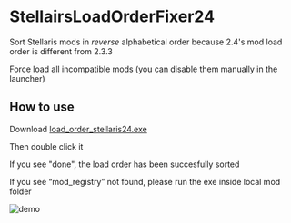 # StellairsLoadOrderFixer24
Sort Stellaris mods in *reverse* alphabetical order because 2.4's mod load order is different from 2.3.3

Force load all incompatible mods (you can disable them manually in the launcher)

## How to use
Download [load_order_stellaris24.exe](https://github.com/haifengkao/StellairsLoadOrderFixer24/releases/download/1.2/load_order_stellaris24.exe)

Then double click it

If you see "done", the load order has been succesfully sorted

If you see “mod_registry” not found, please run the exe inside local mod folder

![demo](https://github.com/haifengkao/StellairsLoadOrderFixer24/blob/master/demo.jpg)
